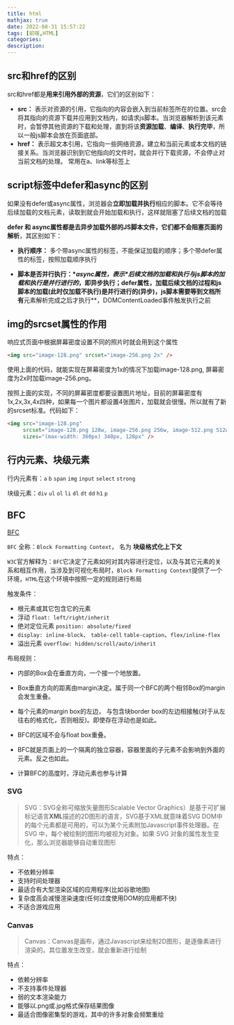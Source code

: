 ```yaml
---
title: html
mathjax: true
date: 2022-08-31 15:57:22
tags: [前端,HTML]
categories:
description:
---
```


## src和href的区别

src和href都是**用来引用外部的资源**，它们的区别如下：

+ **src：** 表示对资源的引用，它指向的内容会嵌入到当前标签所在的位置。src会将其指向的资源下载并应⽤到⽂档内，如请求js脚本。当浏览器解析到该元素时，会暂停其他资源的下载和处理，直到将该**资源加载**、**编译**、**执⾏完毕**，所以⼀般js脚本会放在页面底部。
+ **href：** 表示超文本引用，它指向一些网络资源，建立和当前元素或本文档的链接关系。当浏览器识别到它他指向的⽂件时，就会并⾏下载资源，不会停⽌对当前⽂档的处理。 常用在a、link等标签上

## script标签中defer和async的区别

如果没有defer或async属性，浏览器会**立即加载并执行**相应的脚本。它不会等待后续加载的文档元素，读取到就会开始加载和执行，这样就阻塞了后续文档的加载

**defer 和 async属性都是去异步加载外部的JS脚本文件，它们都不会阻塞页面的解析**，其区别如下：

+ **执行顺序：** 多个带async属性的标签，不能保证加载的顺序；多个带defer属性的标签，按照加载顺序执行

+ **脚本是否并行执行：\**async属性，表示\**后续文档的加载和执行与js脚本的加载和执行是并行进行的**，即异步执行；defer属性，加载后续文档的过程和js脚本的加载(此时仅加载不执行)是并行进行的(异步)，js脚本需要等到文档所有**元素解析完成之后才执行**，DOMContentLoaded事件触发执行之前


## img的srcset属性的作用

响应式页面中根据屏幕密度设置不同的照片时就会用到这个属性

```html
<img src="image-128.png" srcset="image-256.png 2x" />
```

使用上面的代码，就能实现在屏幕密度为1x的情况下加载image-128.png, 屏幕密度为2x时加载image-256.png。

按照上面的实现，不同的屏幕密度都要设置图片地址，目前的屏幕密度有1x,2x,3x,4x四种，如果每一个图片都设置4张图片，加载就会很慢。所以就有了新的srcset标准。代码如下：

```html
<img src="image-128.png"
     srcset="image-128.png 128w, image-256.png 256w, image-512.png 512w"
     sizes="(max-width: 360px) 340px, 128px" />
```

## 行内元素、块级元素

行内元素有：`a` `b` `span` `img` `input` `select` `strong`

块级元素：`div` `ul` `ol` `li` `dl` `dt` `dd` `h1` `p`

## BFC

[BFC](https://juejin.cn/post/6950082193632788493)

`BFC` 全称：`Block Formatting Context`， 名为 **块级格式化上下文**

`W3C`官方解释为：`BFC`它决定了元素如何对其内容进行定位，以及与其它元素的关系和相互作用，当涉及到可视化布局时，`Block Formatting Context`提供了一个环境，`HTML`在这个环境中按照一定的规则进行布局

触发条件：

+ 根元素或其它包含它的元素
+ 浮动 `float: left/right/inherit`
+ 绝对定位元素 `position: absolute/fixed`
+ `display: inline-block`、 `table-cell` `table-caption`、`flex/inline-flex`
+ 溢出元素 `overflow: hidden/scroll/auto/inherit`

布局规则：

+ 内部的Box会在垂直方向，一个接一个地放置。

+ Box垂直方向的距离由margin决定。属于同一个BFC的两个相邻Box的margin会发生重叠。

+ 每个元素的margin box的左边， 与包含块border box的左边相接触(对于从左往右的格式化，否则相反)。即使存在浮动也是如此。

+ BFC的区域不会与float box重叠。

+ BFC就是页面上的一个隔离的独立容器，容器里面的子元素不会影响到外面的元素。反之也如此。

+ 计算BFC的高度时，浮动元素也参与计算

### SVG

> SVG：SVG全称可缩放矢量图形Scalable Vector Graphics）是基于可扩展标记语言**XML**描述的2D图形的语言，SVG基于XML就意味着SVG DOM中的每个元素都是可用的，可以为某个元素附加Javascript事件处理器。在 SVG 中，每个被绘制的图形均被视为对象。如果 SVG 对象的属性发生变化，那么浏览器能够自动重现图形

特点：

+ 不依赖分辨率
+ 支持时间处理器
+ 最适合有大型渲染区域的应用程序(比如谷歌地图)
+ 复杂度高会减慢渲染速度(任何过度使用DOM的应用都不快)
+ 不适合游戏应用

### Canvas

> Canvas：Canvas是画布，通过Javascript来绘制2D图形，是逐像素进行渲染的。其位置发生改变，就会重新进行绘制

特点：

+ 依赖分辨率
+ 不支持事件处理器
+ 弱的文本渲染能力
+ 能够以.png或.jpg格式保存结果图像
+ 最适合图像密集型的游戏，其中的许多对象会频繁重绘
